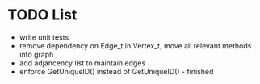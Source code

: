 # TODO List

* write unit tests
* remove dependency on Edge_t in Vertex_t, move all relevant methods into graph 
* add adjancency list to maintain edges
* enforce GetUniqueID() instead of GetUniqueID() - finished